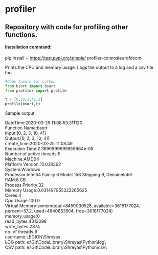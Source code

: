 # profiler
## Repository with code for profiling other functions.

#### Installation command:
pip install -i https://test.pypi.org/simple/ profiler-connosieurofdoom 


Prints the CPU and memory usage.
Logs the output to a log and a csv file too.

~~~python
#Code Sample for python
from bsort import bsort
from profiler import profile

t = [0,10,3,41,2]
profile(bsort,t)


~~~
Sample output:

DateTime:2020-03-25 11:08:50.311120 \
Function Name:bsort \
Input:[0, 2, 3, 10, 41] \
Output:[0, 2, 3, 10, 41] \
create_time:2020-03-25 11:08:49 \
Execution Time:2.3699999999959864e-05 \
Number of active threads:5 \
Machine:AMD64 \
Platform Version:10.0.18362 \
System:Windows \
Processor:Intel64 Family 6 Model 158 Stepping 9, GenuineIntel \
RAM:8 GB \
Process Priority:32 \
Memory Usage:0.031497955322265625 \
Cores:4 \
Cpu Usage:100.0 \
Virtual Memory:svmem(total=8459030528, available=3618177024, percent=57.2, used=4840853504, free=3618177024) \
memory_usage:0 \
read_bytes:4313098 \
write_bytes:2874 \
no. of threads:9 \
username:LEGION\Shreyas \
LOG path: e:\Git\CodeLibrary\Shreyas\Python\log\ \
CSV path: e:\Git\CodeLibrary\Shreyas\Python\csv\ 